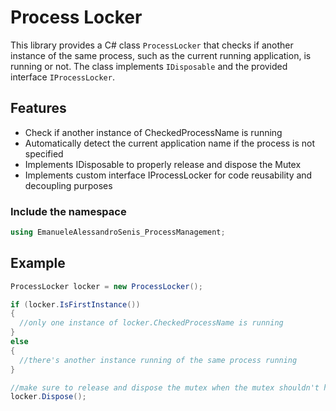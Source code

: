 # Process Locker

This library provides a C# class `ProcessLocker` that checks if another instance of the same process, such as the current running application, is running or not.
The class implements `IDisposable` and the provided interface `IProcessLocker`.

## Features

- Check if another instance of CheckedProcessName is running
- Automatically detect the current application name if the process is not specified 
- Implements IDisposable to properly release and dispose the Mutex
- Implements custom interface IProcessLocker for code reusability and decoupling purposes

### Include the namespace
```csharp
using EmanueleAlessandroSenis_ProcessManagement;
```

## Example

 ```csharp
ProcessLocker locker = new ProcessLocker();

if (locker.IsFirstInstance())
{
   //only one instance of locker.CheckedProcessName is running
}
else
{
   //there's another instance running of the same process running
}

//make sure to release and dispose the mutex when the mutex shouldn't hold ownership of the process
locker.Dispose();
 ```
